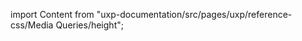 
import Content from "uxp-documentation/src/pages/uxp/reference-css/Media Queries/height";

<Content query="product=xd"/>
